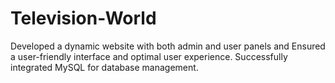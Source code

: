 # Television-World
Developed a dynamic website with both admin and user panels and Ensured a user-friendly interface and optimal user experience. Successfully integrated MySQL for database management. 
